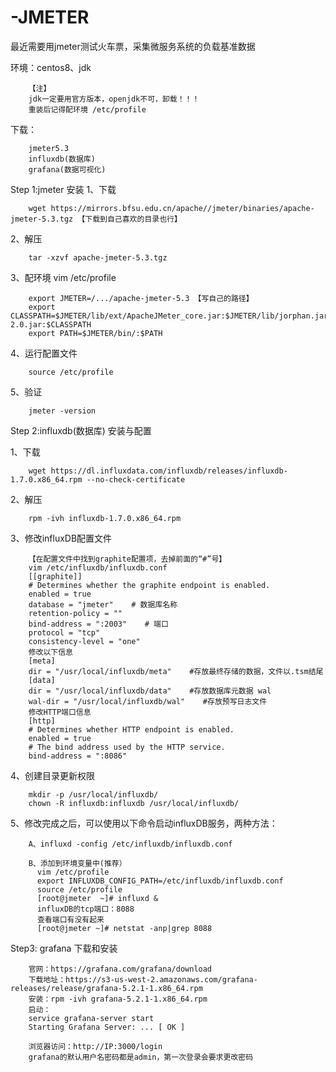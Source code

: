 # -JMETER
最近需要用jmeter测试火车票，采集微服务系统的负载基准数据

环境：centos8、jdk

        【注】
        jdk一定要用官方版本，openjdk不可，卸载！！！
        重装后记得配环境 /etc/profile

下载：

        jmeter5.3
        influxdb(数据库)
        grafana(数据可视化)

Step 1:jmeter 安装
 1、下载 
 
        wget https://mirrors.bfsu.edu.cn/apache//jmeter/binaries/apache-jmeter-5.3.tgz 【下载到自己喜欢的目录也行】
2、解压 

        tar -xzvf apache-jmeter-5.3.tgz
3、配环境 
vim /etc/profile

        export JMETER=/.../apache-jmeter-5.3 【写自己的路径】
        export CLASSPATH=$JMETER/lib/ext/ApacheJMeter_core.jar:$JMETER/lib/jorphan.jar:$JMETER/lib/logkit-2.0.jar:$CLASSPATH
        export PATH=$JMETER/bin/:$PATH
4、运行配置文件

        source /etc/profile
5、验证

        jmeter -version

Step 2:influxdb(数据库) 安装与配置

1、下载

        wget https://dl.influxdata.com/influxdb/releases/influxdb-1.7.0.x86_64.rpm --no-check-certificate

2、解压

        rpm -ivh influxdb-1.7.0.x86_64.rpm 

3、修改influxDB配置文件

        【在配置文件中找到graphite配置项，去掉前面的“#”号】
        vim /etc/influxdb/influxdb.conf 
        [[graphite]]
        # Determines whether the graphite endpoint is enabled.
        enabled = true
        database = "jmeter"    # 数据库名称
        retention-policy = ""
        bind-address = ":2003"    # 端口
        protocol = "tcp"
        consistency-level = "one"
        修改以下信息
        [meta]
        dir = "/usr/local/influxdb/meta"    #存放最终存储的数据，文件以.tsm结尾
        [data]
        dir = "/usr/local/influxdb/data"    #存放数据库元数据 wal
        wal-dir = "/usr/local/influxdb/wal"    #存放预写日志文件
        修改HTTP端口信息
        [http]
        # Determines whether HTTP endpoint is enabled.
        enabled = true
        # The bind address used by the HTTP service.
        bind-address = ":8086"

4、创建目录更新权限

        mkdir -p /usr/local/influxdb/
        chown -R influxdb:influxdb /usr/local/influxdb/

5、修改完成之后，可以使用以下命令启动influxDB服务，两种方法：

        A、influxd -config /etc/influxdb/influxdb.conf

        B、添加到环境变量中(推荐）
          vim /etc/profile
          export INFLUXDB_CONFIG_PATH=/etc/influxdb/influxdb.conf
          source /etc/profile
          [root@jmeter  ~]# influxd &
          influxDB的tcp端口：8088
          查看端口有没有起来
          [root@jmeter ~]# netstat -anp|grep 8088
        
Step3: grafana 下载和安装

        官网：https://grafana.com/grafana/download
        下载地址：https://s3-us-west-2.amazonaws.com/grafana-releases/release/grafana-5.2.1-1.x86_64.rpm
        安装：rpm -ivh grafana-5.2.1-1.x86_64.rpm
        启动：
        service grafana-server start
        Starting Grafana Server: ... [ OK ]

        浏览器访问：http://IP:3000/login
        grafana的默认用户名密码都是admin，第一次登录会要求更改密码

